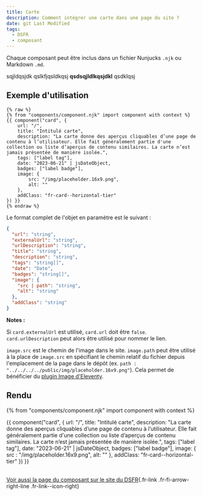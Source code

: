 ```yaml
---
title: Carte
description: Comment intégrer une carte dans une page du site ?
date: git Last Modified
tags:
  - DSFR
  - composant
---
```

Chaque composant peut être inclus dans un fichier Nunjucks `.njk` ou Markdown `.md`.

sqjldqsjdk qslkfjqsldkqsj **qsdsqjldlkqsjdkl** qsdklqsj

## Exemple d'utilisation

```njk
{% raw %}
{% from "components/component.njk" import component with context %}
{{ component("card", {
    url: "/",
    title: "Intitulé carte",
    description: "La carte donne des aperçus cliquables d’une page de contenu à l’utilisateur. Elle fait généralement partie d'une collection ou liste d’aperçus de contenu similaires. La carte n’est jamais présentée de manière isolée.",
    tags: ["label tag"],
    date: "2023-06-21" | jsDateObject,
    badges: ["label badge"],
    image: {
        src: "/img/placeholder.16x9.png",
        alt: ""
    },
    addClass: "fr-card--horizontal-tier"
}) }}
{% endraw %}
```

Le format complet de l'objet en paramètre est le suivant :

```json
{
  "url": "string",
  "externalUrl": "string",
  "urlDescription": "string",
  "title": "string",
  "description": "string",
  "tags": "string[]",
  "date": "Date",
  "badges": "string[]",
  "image": {
    "src | path": "string",
    "alt": "string"
  },
  "addClass": "string"
}
```

**Notes :**

Si `card.externalUrl` est utilisé, `card.url` doit être `false`. `card.urlDescription` peut alors être utilisé pour nommer le lien.

`image.src` est le chemin de l'image dans le site. `image.path` peut être utilisé à la place de `image.src` en spécifiant le chemin relatif du fichier depuis l'emplacement de la page dans le dépôt (ex. `path : "../../../../public/img/placeholder.16x9.png"`). Cela permet de bénéficier du [plugin Image d'Eleventy](https://www.11ty.dev/docs/plugins/image/).

## Rendu

{% from "components/component.njk" import component with context %}
<div>
{{ component("card", {
    url: "/",
    title: "Intitulé carte",
    description: "La carte donne des aperçus cliquables d’une page de contenu à l’utilisateur. Elle fait généralement partie d'une collection ou liste d’aperçus de contenu similaires. La carte n’est jamais présentée de manière isolée.",
    tags: ["label tag"],
    date: "2023-06-21" | jsDateObject,
    badges: ["label badge"],
    image: {
        src : "/img/placeholder.16x9.png",
        alt: ""
    },
    addClass: "fr-card--horizontal-tier"
}) }}
</div>

<br>

[Voir aussi la page du composant sur le site du DSFR](https://www.systeme-de-design.gouv.fr/elements-d-interface/composants/carte){.fr-link .fr-fi-arrow-right-line .fr-link--icon-right}
